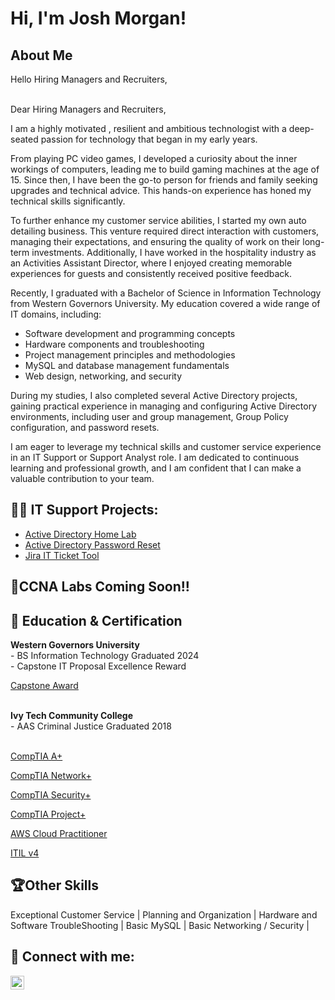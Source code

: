 <h1>Hi, I'm Josh Morgan! <br/>

<h2>About Me </h2>
Hello Hiring Managers and Recruiters,<br><br>


  Dear Hiring Managers and Recruiters,

I am a highly motivated , resilient and ambitious technologist with a deep-seated passion for technology that began in my early years. 

From playing PC video games, I developed a curiosity about the inner workings of computers, leading me to build gaming machines at the age of 15. Since then, I have been the go-to person for friends and family seeking upgrades and technical advice. This hands-on experience has honed my technical skills significantly.

To further enhance my customer service abilities, I started my own auto detailing business. This venture required direct interaction with customers, managing their expectations, and ensuring the quality of work on their long-term investments. Additionally, I have worked in the hospitality industry as an Activities Assistant Director, where I enjoyed creating memorable experiences for guests and consistently received positive feedback.

Recently, I graduated with a Bachelor of Science in Information Technology from Western Governors University. My education covered a wide range of IT domains, including:

- Software development and programming concepts
- Hardware components and troubleshooting
- Project management principles and methodologies
- MySQL and database management fundamentals
- Web design, networking, and security

During my studies, I also completed several Active Directory projects, gaining practical experience in managing and configuring Active Directory environments, including user and group management, Group Policy configuration, and password resets. 

I am eager to leverage my technical skills and customer service experience in an IT Support or Support Analyst role. I am dedicated to continuous learning and professional growth, and I am confident that I can make a valuable contribution to your team. 


<h2>👨‍💻 IT Support Projects:</h2>

- [Active Directory Home Lab](https://github.com/JMorgan-89/ActiveDirectoryHomeLab)
- [Active Directory Password Reset](https://github.com/JMorgan-89/Active-Directory-Password-Reset)
- [Jira IT Ticket Tool](https://github.com/JMorgan-89/Jira-Ticketing-System-Tool)

<h2>🛜CCNA Labs Coming Soon!!</h2>

  
  


  

<h2> 📖 Education & Certification </h2>
<b>Western Governors University</b><br>
- BS Information Technology Graduated 2024 <br>
- Capstone IT Proposal Excellence Reward <p><a href="https://drive.google.com/file/d/197LxVDAHV_qEDbBozxVXWbGcoBUqhjsI/view?usp=drive_link">Capstone Award </a></p> 
<br><b>Ivy Tech Community College</b>
<br>- AAS Criminal Justice Graduated 2018
 <br><br><p><a href="https://drive.google.com/file/d/1ellekhWJQZ5iKrFpLYWQ7gy4B32i-q-q/view?usp=drive_link">CompTIA A+ </a></p> 
 <p><a href="https://drive.google.com/file/d/1i1ORUxsOQwkdxNdOPLkyj3lkQYBJgm3K/view?usp=drive_link">CompTIA Network+  </a></p>
 <p><a href="https://drive.google.com/file/d/1uXPAl8f-Y-OLmAQbY1LkPnm_TJgTaRSP/view?usp=drive_link">CompTIA Security+ </a></p> 
 <p><a href="https://drive.google.com/file/d/1K2_1sLKlkbjgVkENEmcHOS82LkEPQMbq/view?usp=drive_link">CompTIA Project+ </a></p>
 <p><a href="https://drive.google.com/file/d/1vnXT3plwUzEskjZl1NSZdUVIBgferoHy/view?usp=drive_link">AWS Cloud Practitioner </a></p>
 <p><a href="https://drive.google.com/file/d/1-k6c6I3ED8pPvELUHBU5J69-ah6BOKBh/view?usp=drive_link">ITIL v4 </a></p>

 

<h2>🏆Other Skills</h2>
Exceptional Customer Service | Planning and Organization | Hardware and Software TroubleShooting | Basic MySQL | Basic Networking / Security | 

<h2> 🤳 Connect with me:</h2>

[<img align="left" alt="JoshMorgan | LinkedIn" width="22px" src="https://cdn1.iconfinder.com/data/icons/logotypes/32/circle-linkedin-512.png" />][linkedin]

[linkedin]: https://www.linkedin.com/in/josh-morgan89/]



